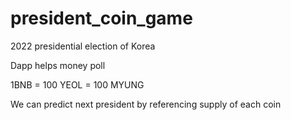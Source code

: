 # president_coin_game

2022 presidential election of Korea

Dapp helps money poll

1BNB = 100 YEOL = 100 MYUNG

We can predict next president by referencing supply of each coin
